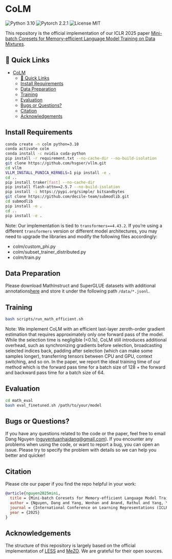# CoLM
![Python 3.10](https://img.shields.io/badge/python-3.10-green)
![Pytorch 2.2.1](https://img.shields.io/badge/pytorch-2.2.1-green)
![License MIT](https://img.shields.io/badge/license-MIT-blue)

This repository is the official implementation of our ICLR 2025 paper [Mini-batch Coresets for Memory-efficient Language Model Training on Data Mixtures](https://arxiv.org/pdf/2407.19580).

## 🔗 Quick Links
- [CoLM](#colm)
  - [🔗 Quick Links](#-quick-links)
  - [Install Requirements](#install-requirements)
  - [Data Preparation](#data-preparation)
  - [Training](#training)
  - [Evaluation](#evaluation)
  - [Bugs or Questions?](#bugs-or-questions)
  - [Citation](#citation)
  - [Acknowledgements](#acknowledgements)


## Install Requirements
```bash
conda create -n colm python=3.10
conda activate colm
conda install -c nvidia cuda-python
pip install -r requirement.txt --no-cache-dir --no-build-isolation
git clone https://github.com/hsgser/vllm.git
cd vllm
VLLM_INSTALL_PUNICA_KERNELS=1 pip install -e .
cd ..
pip install traker[fast] --no-cache-dir
pip install flash-attn==2.5.7 --no-build-isolation
pip install -i https://pypi.org/simple/ bitsandbytes
git clone https://github.com/decile-team/submodlib.git
cd submodlib
pip install -e .
cd ..
pip install -e .
```

Note: Our implementation is tied to `transformers==4.43.2`. If you’re using a different `transformers` version or different model architectures, you may need to upgrade the libraries and modify the following files accordingly:
- colm/custom_phi.py
- colm/subset_trainer_distributed.py
- colm/train.py

## Data Preparation
Please download MathInstruct and SuperGLUE datasets with additional annotations[here](https://drive.google.com/file/d/1kpYMJ0xrn0eLyv-uwhUZCTjFWT6Zlb-Q/view?usp=sharing) and store it under the following path `/data/*.jsonl`.

## Training
```bash
bash scripts/run_math_efficient.sh
```

Note: We implement CoLM with an efficient last-layer zeroth-order gradient estimation that requires approximately only one forward pass of the model. While the selection time is negligible (<0.1s), CoLM still introduces additional overhead, such as synchronizing gradients before selection, broadcasting selected indices back, padding after selection (which can make some samples longer), transferring tensors between CPU and GPU, context switching, and so on. In the paper, we report the ideal training time of our method which is the forward pass time for a batch size of 128 + the forward and backward pass time for a batch size of 64.

## Evaluation
```bash
cd math_eval
bash eval_finetuned.sh /path/to/your/model
```

## Bugs or Questions?
If you have any questions related to the code or the paper, feel free to email Dang Nguyen (nguyentuanhaidang@gmail.com). If you encounter any problems when using the code, or want to report a bug, you can open an issue. Please try to specify the problem with details so we can help you better and quicker!

## Citation
Please cite our paper if you find the repo helpful in your work:

```bibtex
@article{nguyen2025mini,
  title = {Mini-batch Coresets for Memory-efficient Language Model Training on Data Mixtures},
  author = {Nguyen, Dang and Yang, Wenhan and Anand, Rathul and Yang, Yu and Mirzasoleiman, Baharan},
  journal = {International Conference on Learning Representations (ICLR)},
  year = {2025}
}
```

## Acknowledgements
The structure of this repository is largely based on the official implementation of [LESS](https://github.com/princeton-nlp/LESS) and [MeZO](https://github.com/princeton-nlp/MeZO). We are grateful for their open sources.
